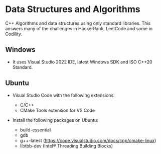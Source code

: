 # Data Structures and Algorithms

C++ Algorithms and data structures using only standard libraries. This answers many of the challenges in HackerRank, LeetCode and some in Codility.

## Windows

- It uses Visual Studio 2022 IDE, latest Windows SDK and ISO C++20 Standard.

## Ubuntu

- Visual Studio Code with the following extensions:

  - C/C++
  - CMake Tools extension for VS Code

- Install the following packages on Ubuntu:
  - build-essential
  - gdb
  - g++-latest (https://code.visualstudio.com/docs/cpp/cmake-linux)
  - libtbb-dev (Intel® Threading Building Blocks)